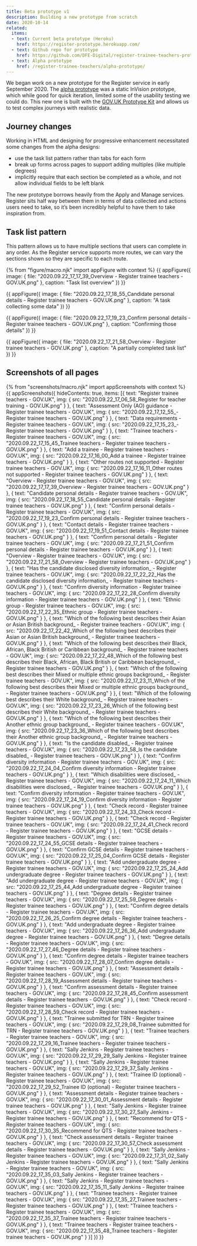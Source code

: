 ```yaml
---
title: Beta prototype v1
description: Building a new prototype from scratch
date: 2020-10-14
related:
  items:
  - text: Current beta prototype (Heroku)
    href: https://register-prototype.herokuapp.com/
  - text: Github repo for prototype
    href: https://github.com/DFE-Digital/register-trainee-teachers-prototype
  - text: Alpha prototype
    href: /register-trainee-teachers/alpha-prototype/
---
```


We began work on a new prototype for the Register service in early September 2020. The [alpha prototype](/register-trainee-teachers/alpha-prototype/) was a static InVision prototype, which while good for quick iteration, limited some of the usability testing we could do. This new one is built with the [GOV.UK Prototype Kit](https://govuk-prototype-kit.herokuapp.com/) and allows us to test complex journeys with realistic data.

## Journey changes

Working in HTML and designing for progressive enhancement necessitated some changes from the alpha designs:

* use the task list pattern rather than tabs for each form
* break up forms across pages to support adding multiples (like multiple degrees)
* implicitly require that each section be completed as a whole, and not allow individual fields to be left blank

The new prototype borrows heavily from the Apply and Manage services. Register sits half way between them in terms of data collected and actions users need to take, so it’s been incredibly helpful to have them to take inspiration from.

## Task list pattern

This pattern allows us to have multiple sections that users can complete in any order. As the Register service supports more routes, we can vary the sections shown so they are specific to each route.

{% from "figure/macro.njk" import appFigure with context %}
{{ appFigure({
  image: {
    file: "2020.09.22_17_17_39_Overview - Register trainee teachers - GOV.UK.png"
  },
  caption: "Task list overview"
}) }}

{{ appFigure({
  image: {
    file: "2020.09.22_17_18_55_Candidate personal details - Register trainee teachers - GOV.UK.png"
  },
  caption: "A task collecting some data"
}) }}

{{ appFigure({
  image: {
    file: "2020.09.22_17_19_23_Confirm personal details - Register trainee teachers - GOV.UK.png"
  },
  caption: "Confirming those details"
}) }}

{{ appFigure({
  image: {
    file: "2020.09.22_17_21_58_Overview - Register trainee teachers - GOV.UK.png"
  },
  caption: "A partially completed task list"
}) }}

## Screenshots of all pages

{% from "screenshots/macro.njk" import appScreenshots with context %}
{{ appScreenshots({
  hideContents: true,
  items: [{
      text: "Register trainee teachers - GOV.UK",
      img: { src: "2020.09.22_17_06_58_Register for teacher training - GOV.UK.png" }
    }, {
      text: "Assessment Only (AO) guidance - Register trainee teachers - GOV.UK",
      img: { src: "2020.09.22_17_12_55_- Register trainee teachers - GOV.UK.png" }
    }, {
      text: "Data requirements - Register trainee teachers - GOV.UK",
      img: { src: "2020.09.22_17_15_23_- Register trainee teachers - GOV.UK.png" }
    }, {
      text: "Trainee teachers - Register trainee teachers - GOV.UK",
      img: { src: "2020.09.22_17_15_45_Trainee teachers - Register trainee teachers - GOV.UK.png" }
    }, {
      text: "Add a trainee - Register trainee teachers - GOV.UK",
      img: { src: "2020.09.22_17_16_00_Add a trainee - Register trainee teachers - GOV.UK.png" }
    }, {
      text: "Other routes not supported - Register trainee teachers - GOV.UK",
      img: { src: "2020.09.22_17_16_11_Other routes not supported - Register trainee teachers - GOV.UK.png" }
    }, {
      text: "Overview - Register trainee teachers - GOV.UK",
      img: { src: "2020.09.22_17_17_39_Overview - Register trainee teachers - GOV.UK.png" }
    }, {
      text: "Candidate personal details - Register trainee teachers - GOV.UK",
      img: { src: "2020.09.22_17_18_55_Candidate personal details - Register trainee teachers - GOV.UK.png" }
    }, {
      text: "Confirm personal details - Register trainee teachers - GOV.UK",
      img: { src: "2020.09.22_17_19_23_Confirm personal details - Register trainee teachers - GOV.UK.png" }
    }, {
      text: "Contact details - Register trainee teachers - GOV.UK",
      img: { src: "2020.09.22_17_19_51_Contact details - Register trainee teachers - GOV.UK.png" }
    }, {
      text: "Confirm personal details - Register trainee teachers - GOV.UK",
      img: { src: "2020.09.22_17_21_51_Confirm personal details - Register trainee teachers - GOV.UK.png" }
    }, {
      text: "Overview - Register trainee teachers - GOV.UK",
      img: { src: "2020.09.22_17_21_58_Overview - Register trainee teachers - GOV.UK.png" }
    }, {
      text: "Has the candidate disclosed diversity information_ - Register trainee teachers - GOV.UK",
      img: { src: "2020.09.22_17_22_22_Has the candidate disclosed diversity information_ - Register trainee teachers - GOV.UK.png" }
    }, {
      text: "Confirm diversity information - Register trainee teachers - GOV.UK",
      img: { src: "2020.09.22_17_22_28_Confirm diversity information - Register trainee teachers - GOV.UK.png" }
    }, {
      text: "Ethnic group - Register trainee teachers - GOV.UK",
      img: { src: "2020.09.22_17_22_35_Ethnic group - Register trainee teachers - GOV.UK.png" }
    }, {
      text: "Which of the following best describes their Asian or Asian British background_ - Register trainee teachers - GOV.UK",
      img: { src: "2020.09.22_17_22_42_Which of the following best describes their Asian or Asian British background_ - Register trainee teachers - GOV.UK.png" }
    }, {
      text: "Which of the following best describes their Black, African, Black British or Caribbean background_ - Register trainee teachers - GOV.UK",
      img: { src: "2020.09.22_17_22_48_Which of the following best describes their Black, African, Black British or Caribbean background_ - Register trainee teachers - GOV.UK.png" }
    }, {
      text: "Which of the following best describes their Mixed or multiple ethnic groups background_ - Register trainee teachers - GOV.UK",
      img: { src: "2020.09.22_17_23_11_Which of the following best describes their Mixed or multiple ethnic groups background_ - Register trainee teachers - GOV.UK.png" }
    }, {
      text: "Which of the following best describes their White background_ - Register trainee teachers - GOV.UK",
      img: { src: "2020.09.22_17_23_26_Which of the following best describes their White background_ - Register trainee teachers - GOV.UK.png" }
    }, {
      text: "Which of the following best describes their Another ethnic group background_ - Register trainee teachers - GOV.UK",
      img: { src: "2020.09.22_17_23_36_Which of the following best describes their Another ethnic group background_ - Register trainee teachers - GOV.UK.png" }
    }, {
      text: "Is the candidate disabled_ - Register trainee teachers - GOV.UK",
      img: { src: "2020.09.22_17_23_58_Is the candidate disabled_ - Register trainee teachers - GOV.UK.png" }
    }, {
      text: "Confirm diversity information - Register trainee teachers - GOV.UK",
      img: { src: "2020.09.22_17_24_04_Confirm diversity information - Register trainee teachers - GOV.UK.png" }
    }, {
      text: "Which disabilities were disclosed_ - Register trainee teachers - GOV.UK",
      img: { src: "2020.09.22_17_24_11_Which disabilities were disclosed_ - Register trainee teachers - GOV.UK.png" }
    }, {
      text: "Confirm diversity information - Register trainee teachers - GOV.UK",
      img: { src: "2020.09.22_17_24_19_Confirm diversity information - Register trainee teachers - GOV.UK.png" }
    }, {
      text: "Check record - Register trainee teachers - GOV.UK",
      img: { src: "2020.09.22_17_24_33_Check record - Register trainee teachers - GOV.UK.png" }
    }, {
      text: "Check record - Register trainee teachers - GOV.UK",
      img: { src: "2020.09.22_17_24_41_Check record - Register trainee teachers - GOV.UK.png" }
    }, {
      text: "GCSE details - Register trainee teachers - GOV.UK",
      img: { src: "2020.09.22_17_24_55_GCSE details - Register trainee teachers - GOV.UK.png" }
    }, {
      text: "Confirm GCSE details - Register trainee teachers - GOV.UK",
      img: { src: "2020.09.22_17_25_04_Confirm GCSE details - Register trainee teachers - GOV.UK.png" }
    }, {
      text: "Add undergraduate degree - Register trainee teachers - GOV.UK",
      img: { src: "2020.09.22_17_25_24_Add undergraduate degree - Register trainee teachers - GOV.UK.png" }
    }, {
      text: "Add undergraduate degree - Register trainee teachers - GOV.UK",
      img: { src: "2020.09.22_17_25_44_Add undergraduate degree - Register trainee teachers - GOV.UK.png" }
    }, {
      text: "Degree details - Register trainee teachers - GOV.UK",
      img: { src: "2020.09.22_17_25_59_Degree details - Register trainee teachers - GOV.UK.png" }
    }, {
      text: "Confirm degree details - Register trainee teachers - GOV.UK",
      img: { src: "2020.09.22_17_26_25_Confirm degree details - Register trainee teachers - GOV.UK.png" }
    }, {
      text: "Add undergraduate degree - Register trainee teachers - GOV.UK",
      img: { src: "2020.09.22_17_26_36_Add undergraduate degree - Register trainee teachers - GOV.UK.png" }
    }, {
      text: "Degree details - Register trainee teachers - GOV.UK",
      img: { src: "2020.09.22_17_27_46_Degree details - Register trainee teachers - GOV.UK.png" }
    }, {
      text: "Confirm degree details - Register trainee teachers - GOV.UK",
      img: { src: "2020.09.22_17_28_07_Confirm degree details - Register trainee teachers - GOV.UK.png" }
    }, {
      text: "Assessment details - Register trainee teachers - GOV.UK",
      img: { src: "2020.09.22_17_28_19_Assessment details - Register trainee teachers - GOV.UK.png" }
    }, {
      text: "Confirm assessment details - Register trainee teachers - GOV.UK",
      img: { src: "2020.09.22_17_28_45_Confirm assessment details - Register trainee teachers - GOV.UK.png" }
    }, {
      text: "Check record - Register trainee teachers - GOV.UK",
      img: { src: "2020.09.22_17_28_59_Check record - Register trainee teachers - GOV.UK.png" }
    }, {
      text: "Trainee submitted for TRN - Register trainee teachers - GOV.UK",
      img: { src: "2020.09.22_17_29_08_Trainee submitted for TRN - Register trainee teachers - GOV.UK.png" }
    }, {
      text: "Trainee teachers - Register trainee teachers - GOV.UK",
      img: { src: "2020.09.22_17_29_16_Trainee teachers - Register trainee teachers - GOV.UK.png" }
    }, {
      text: "Sally Jenkins - Register trainee teachers - GOV.UK",
      img: { src: "2020.09.22_17_29_29_Sally Jenkins - Register trainee teachers - GOV.UK.png" }
    }, {
      text: "Sally Jenkins - Register trainee teachers - GOV.UK",
      img: { src: "2020.09.22_17_29_37_Sally Jenkins - Register trainee teachers - GOV.UK.png" }
    }, {
      text: "Trainee ID (optional) - Register trainee teachers - GOV.UK",
      img: { src: "2020.09.22_17_29_52_Trainee ID (optional) - Register trainee teachers - GOV.UK.png" }
    }, {
      text: "Assessment details - Register trainee teachers - GOV.UK",
      img: { src: "2020.09.22_17_30_01_Assessment details - Register trainee teachers - GOV.UK.png" }
    }, {
      text: "Sally Jenkins - Register trainee teachers - GOV.UK",
      img: { src: "2020.09.22_17_30_27_Sally Jenkins - Register trainee teachers - GOV.UK.png" }
    }, {
      text: "Recommend for QTS - Register trainee teachers - GOV.UK",
      img: { src: "2020.09.22_17_30_35_Recommend for QTS - Register trainee teachers - GOV.UK.png" }
    }, {
      text: "Check assessment details - Register trainee teachers - GOV.UK",
      img: { src: "2020.09.22_17_30_57_Check assessment details - Register trainee teachers - GOV.UK.png" }
    }, {
      text: "Sally Jenkins - Register trainee teachers - GOV.UK",
      img: { src: "2020.09.22_17_31_02_Sally Jenkins - Register trainee teachers - GOV.UK.png" }
    }, {
      text: "Sally Jenkins - Register trainee teachers - GOV.UK",
      img: { src: "2020.09.22_17_35_03_Sally Jenkins - Register trainee teachers - GOV.UK.png" }
    }, {
      text: "Sally Jenkins - Register trainee teachers - GOV.UK",
      img: { src: "2020.09.22_17_35_11_Sally Jenkins - Register trainee teachers - GOV.UK.png" }
    }, {
      text: "Trainee teachers - Register trainee teachers - GOV.UK",
      img: { src: "2020.09.22_17_35_27_Trainee teachers - Register trainee teachers - GOV.UK.png" }
    }, {
      text: "Trainee teachers - Register trainee teachers - GOV.UK",
      img: { src: "2020.09.22_17_35_37_Trainee teachers - Register trainee teachers - GOV.UK.png" }
    }, {
      text: "Trainee teachers - Register trainee teachers - GOV.UK",
      img: { src: "2020.09.22_17_35_48_Trainee teachers - Register trainee teachers - GOV.UK.png" }
    }]
}) }}
